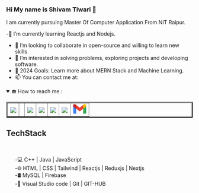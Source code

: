 ### Hi My name is Shivam Tiwari 👋

I am currently pursuing Master Of Computer Application From NIT Raipur.
 



 -🌱  I’m currently learning  Reactjs and Nodejs.
- 👯 I’m looking to collaborate in open-source and willing to learn new skills
- 👀 I’m interested in solving problems, exploring projects and developing software.
- 🥅 2024 Goals: Learn more about MERN Stack and  Machine Learning.
- 📫 You can contact me at:
 <details open>
  <summary>☎️ How to reach me :</summary>
  <table border="3" radius="20">
    <td><a href="https://wa.me/919794423031" target="_blank"> <img align="center" src="https://user-images.githubusercontent.com/74038190/235294019-40007353-6219-4ec5-b661-b3c35136dd0b.gif" width="45px" /> </a></td>
    <td>
    <td><a href="https://www.linkedin.com/in/shivam-tiwari-013428254/" target="_blank"> <img align="center" src="https://user-images.githubusercontent.com/74038190/235294012-0a55e343-37ad-4b0f-924f-c8431d9d2483.gif" width="45px" /> </a></td>
    <td><a href="https://www.instagram.com/shivam_tiwari7170/" target="_blank"> <img align="center" src="https://user-images.githubusercontent.com/74038190/235294013-a33e5c43-a01c-43f6-b44d-a406d8b4ab75.gif" width="45px" /> </a></td>
    <td><a href="https://www.facebook.com/akashsingh3031/" target="_blank"> <img align="center" src="https://user-images.githubusercontent.com/74038190/235294010-ec412ef5-e3da-4efa-b1d4-0ab4d4638755.gif" width="45px" /> </a>
    <td><a href="https://twitter.com/akashsingh3031" target="_blank"> <img align="center" src="https://user-images.githubusercontent.com/74038190/235294011-b8074c31-9097-4a65-a594-4151b58743a8.gif" width="45px" /> </a></td>
    <td><a href="https://mail.google.com/mail/u/0/?fs=1&to=shivamnit987@gmail.com&tf=cm" target="_blank">  <img src="https://github.com/AkashSingh3031/AkashSingh3031/blob/main/images/Social%20Media/Gmail_icon_(2020).svg" width="35px"/> </a></td>
  </table>
</details>

 <h2>TechStack</h2>
<br/>
<ol>
 -💻   C++ | Java | JavaScript <br/>
-🌐   HTML | CSS | Tailwind | Reactjs | Reduxjs | Nextjs<br/>
-🛢    MySQL | Firebase <br/>
-🔧   Visual Studio code | Git | GIT-HUB<br/>
</ol>
 

